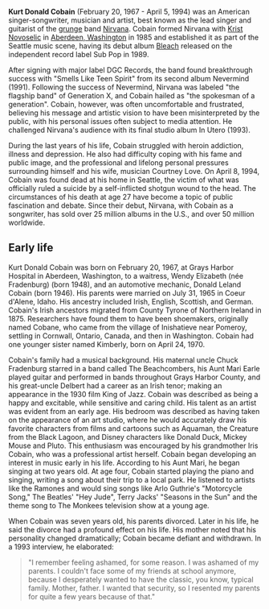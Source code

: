 ﻿**Kurt Donald Cobain** (February 20, 1967 - April 5, 1994) was an American singer-songwriter, musician 
and artist, best known as the lead singer and guitarist of the 
[grunge](http://en.wikipedia.org/wiki/Grunge) band 
[Nirvana](http://en.wikipedia.org/wiki/Nirvana_(band)). 
Cobain formed Nirvana with 
[Krist Novoselic](http://en.wikipedia.org/wiki/Krist_Novoselic)
in 
[Aberdeen, Washington](http://en.wikipedia.org/wiki/Aberdeen,_Washington) in 1985 
and established it as part of the Seattle music scene, having its debut album 
[Bleach](http://en.wikipedia.org//wiki/Bleach_(album)) released on the independent 
record label Sub Pop in 1989.

After signing with major label DGC Records, the band found breakthrough success with 
"Smells Like Teen Spirit" from its second album Nevermind (1991). Following the success of Nevermind, 
Nirvana was labeled "the flagship band" of Generation X, and Cobain hailed as "the spokesman of a 
generation". Cobain, however, was often uncomfortable and frustrated, believing his message and 
artistic vision to have been misinterpreted by the public, with his personal issues often subject to 
media attention. He challenged Nirvana's audience with its final studio album In Utero (1993).

During the last years of his life, Cobain struggled with heroin addiction, illness and depression. 
He also had difficulty coping with his fame and public image, and the professional and lifelong 
personal pressures surrounding himself and his wife, musician Courtney Love. On April 8, 1994, 
Cobain was found dead at his home in Seattle, the victim of what was officially ruled a suicide by a 
self-inflicted shotgun wound to the head. The circumstances of his death at age 27 have become a topic 
of public fascination and debate. Since their debut, Nirvana, with Cobain as a songwriter, has sold 
over 25 million albums in the U.S., and over 50 million worldwide.

## Early life

Kurt Donald Cobain was born on February 20, 1967, at Grays Harbor Hospital in Aberdeen, Washington, 
to a waitress, Wendy Elizabeth (née Fradenburg) (born 1948), and an automotive mechanic, 
Donald Leland Cobain (born 1946). His parents were married on July 31, 1965 in Coeur d'Alene, Idaho. 
His ancestry included Irish, English, Scottish, and German. Cobain's Irish ancestors 
migrated from County Tyrone of Northern Ireland in 1875. Researchers have found them to have been 
shoemakers, originally named Cobane, who came from the village of Inishatieve near Pomeroy, settling 
in Cornwall, Ontario, Canada, and then in Washington. Cobain had one younger sister named Kimberly, 
born on April 24, 1970. 

Cobain's family had a musical background. His maternal uncle Chuck Fradenburg starred in a band called 
The Beachcombers, his Aunt Mari Earle played guitar and performed in bands throughout Grays Harbor 
County, and his great-uncle Delbert had a career as an Irish tenor; making an appearance in the 1930 
film King of Jazz. Cobain was described as being a happy and excitable, while sensitive and caring 
child. His talent as an artist was evident from an early age. His bedroom was described as having taken 
on the appearance of an art studio, where he would accurately draw his favorite characters from 
films and cartoons such as Aquaman, the Creature from the Black Lagoon, and Disney characters like 
Donald Duck, Mickey Mouse and Pluto. This enthusiasm was encouraged by his grandmother Iris Cobain, 
who was a professional artist herself. Cobain began developing an interest in music early in his life. 
According to his Aunt Mari, he began singing at two years old. At age four, Cobain started playing the 
piano and singing, writing a song about their trip to a local park. He listened to artists like the 
Ramones and would sing songs like Arlo Guthrie's "Motorcycle Song," The Beatles' "Hey Jude", Terry 
Jacks' "Seasons in the Sun" and the theme song to The Monkees television show at a young age. 

When Cobain was seven years old, his parents divorced. Later in his life, he said the divorce had a 
profound effect on his life. His mother noted that his personality changed dramatically; Cobain became 
defiant and withdrawn. In a 1993 interview, he elaborated:

> "I remember feeling ashamed, for some reason. I was ashamed of my parents. 
> I couldn't face some of my friends at school anymore, because I desperately wanted to have the 
> classic, you know, typical family. Mother, father. I wanted that security, so I resented my parents 
> for quite a few years because of that."